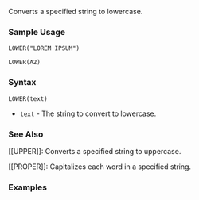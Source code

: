 Converts a specified string to lowercase.

### Sample Usage

`LOWER("LOREM IPSUM")`

`LOWER(A2)`

### Syntax

`LOWER(text)`

* `text` - The string to convert to lowercase.

### See Also

[[UPPER]]: Converts a specified string to uppercase.

[[PROPER]]: Capitalizes each word in a specified string.

### Examples
